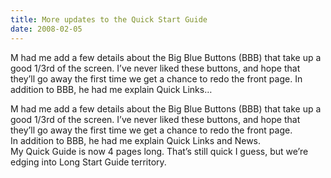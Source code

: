 ```yaml
---
title: More updates to the Quick Start Guide
date: 2008-02-05
---
```


M had me add a few details about the Big Blue Buttons (BBB) that take up a good 1/3rd of the screen. I’ve never liked these buttons, and hope that they’ll go away the first time we get a chance to redo the front page. In addition to BBB, he had me explain Quick Links…


<!-- end -->

<div>M had me add a few details about the Big Blue Buttons (BBB) that  take up a good 1/3rd of the screen.  I’ve never liked these buttons, and hope  that they’ll go away the first time we get a chance to redo the front  page.</div>
<div>In addition to BBB, he had me explain Quick Links and News.</div>
<div> </div>
<div>My Quick Guide is now 4 pages long.  That’s still quick I guess, but we’re  edging into Long Start Guide territory.</div>

